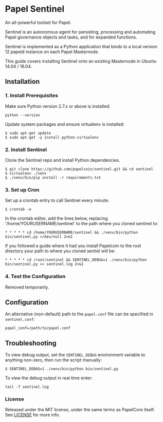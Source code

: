 # Papel Sentinel

An all-powerful toolset for Papel.

Sentinel is an autonomous agent for persisting, processing and automating Papel governance objects and tasks, and for expanded functions.

Sentinel is implemented as a Python application that binds to a local version 12 papeld instance on each Papel Masternode.

This guide covers installing Sentinel onto an existing Masternode in Ubuntu 14.04 / 16.04.

## Installation

### 1. Install Prerequisites

Make sure Python version 2.7.x or above is installed:

    python --version

Update system packages and ensure virtualenv is installed:

    $ sudo apt-get update
    $ sudo apt-get -y install python-virtualenv

### 2. Install Sentinel

Clone the Sentinel repo and install Python dependencies.

    $ git clone https://github.com/papelcoin/sentinel.git && cd sentinel
    $ virtualenv ./venv
    $ ./venv/bin/pip install -r requirements.txt

### 3. Set up Cron

Set up a crontab entry to call Sentinel every minute:

    $ crontab -e

In the crontab editor, add the lines below, replacing '/home/YOURUSERNAME/sentinel' to the path where you cloned sentinel to:

    * * * * * cd /home/YOURUSERNAME/sentinel && ./venv/bin/python bin/sentinel.py >/dev/null 2>&1
    
If you followed a guide where it had you install Papelcoin to the root directory your path to where you cloned sentiel will be:

    * * * * * cd /root/sentinel && SENTINEL_DEBUG=1 ./venv/bin/python bin/sentinel.py >> sentinel.log 2>&1

### 4. Test the Configuration

Removed temporarily.

## Configuration

An alternative (non-default) path to the `papel.conf` file can be specified in `sentinel.conf`:

    papel_conf=/path/to/papel.conf

## Troubleshooting

To view debug output, set the `SENTINEL_DEBUG` environment variable to anything non-zero, then run the script manually:

    $ SENTINEL_DEBUG=1 ./venv/bin/python bin/sentinel.py
    
To view the debug output in real time enter:

    tail -f sentinel.log

### License

Released under the MIT license, under the same terms as PapelCore itself. See [LICENSE](LICENSE) for more info.
